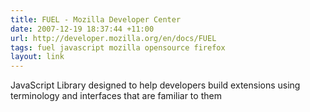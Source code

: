 ```yaml
---
title: FUEL - Mozilla Developer Center
date: 2007-12-19 18:37:44 +11:00
url: http://developer.mozilla.org/en/docs/FUEL
tags: fuel javascript mozilla opensource firefox
layout: link
---
```

JavaScript Library designed to help developers build extensions using terminology and interfaces that are familiar to them
